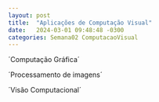 ```yaml
---
layout: post
title:  "Aplicações de Computação Visual"
date:   2024-03-01 09:48:48 -0300
categories: Semana02 ComputacaoVisual
---
```


´Computação Gráfica´

´Processamento de imagens´

´Visão Computacional´
